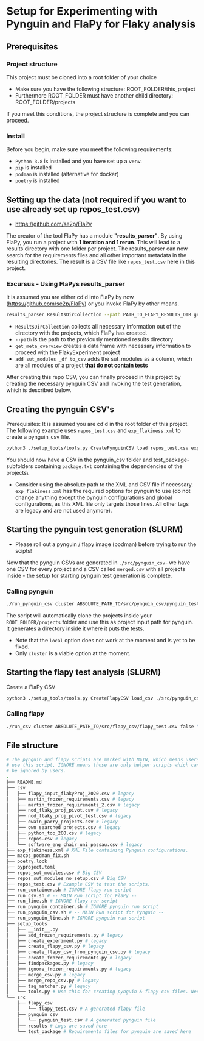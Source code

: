 # Setup for Experimenting with Pynguin and FlaPy for Flaky analysis

## Prerequisites
### Project structure
This project must be cloned into a root folder of your choice
- Make sure you have the following structure: ROOT_FOLDER/this_project
- Furthermore ROOT_FOLDER must have another child directory: ROOT_FOLDER/projects

If you meet this conditions, the project structure is complete and you can proceed.
### Install
Before you begin, make sure you meet the following requirements:
- `Python 3.8` is installed and you have set up a venv.
- `pip` is installed
- `podman` is installed (alternative for docker)
- `poetry` is installed

## Setting up the data (not required if you want to use already set up repos_test.csv)
- https://github.com/se2p/FlaPy

The creator of the tool FlaPy has a module **"results_parser"**.
By using FlaPy, you run a project with **1 iteration and 1 rerun**.
This will lead to a results directory with one folder per project.
The results_parser can now search for the requirements files and all other important metadata in the resulting directories.
The result is a CSV file like `repos_test.csv` here in this project.

### Excursus - Using FlaPys results_parser
It is assumed you are either cd'd into FlaPy by now (https://github.com/se2p/FlaPy) or you invoke FlaPy by other means.
```bash
results_parser ResultsDirCollection --path PATH_TO_FLAPY_RESULTS_DIR get_meta_overview add sut_modules _df to_csv > OUTPUT_DIRECTORY_OF_YOUR_CHOICE
```

- ```ResultsDirCollection``` collects all necessary information out of the directory with the projects, which FlaPy has created.
- ```--path``` is the path to the previously mentioned results directory
- ```get_meta_overview``` creates a data frame with necessary information to proceed with the FlakyExperiment project
- ```add sut_modules _df to_csv``` adds the sut_modules as a column, which are all modules of a project **that do not contain tests**

After creating this repo CSV, you can finally proceed in this project by creating the necessary pynguin CSV and invoking the test generation,
which is described below.

## Creating the pynguin CSV's
Prerequisites: It is assumed you are cd'd in the root folder of this project.
The following example uses ``repos_test.csv`` and `exp_flakiness.xml` to create a pynguin_csv file.
```bash
python3 ./setup_tools/tools.py CreatePynguinCSV load repos_test.csv exp_flakiness.xml to_csv ./src/pynguin_csv/pynguin_test.csv
```
You should now have a CSV in the pynguin_csv folder and test_package-subfolders containing `package.txt` containing the dependencies
of the projects\
- Consider using the absolute path to the XML and CSV file if necessary. `exp_flakiness.xml` has the required
options for pynguin to use (do not change anything except the pynguin configurations and global configurations, as 
this XML file only targets those lines. All other tags are legacy and are not used anymore).
## Starting the pynguin test generation (SLURM)
- Please roll out a pynguin / flapy image (podman) before trying to run the scipts!

Now that the pynguin CSVs are generated in `./src/pynguin_csv`-
we have one CSV for every project and a CSV called `merged.csv` with all projects inside -
the setup for starting pynguin test generation is complete.
### Calling pynguin
````bash
./run_pynguin_csv cluster ABSOLUTE_PATH_TO/src/pynguin_csv/pynguin_test.csv
````
The script will automatically clone the projects inside your `ROOT_FOLDER/projects` folder and use this
as project input path for pynguin. It generates a directory inside it where it puts the tests.

- Note that the ``local`` option does not work at the moment and is yet to be fixed.
- Only ``cluster`` is a viable option at the moment.

## Starting the flapy test analysis (SLURM)
Create a FlaPy CSV

`````bash
python3 ./setup_tools/tools.py CreateFlapyCSV load_csv ./src/pynguin_csv/pynguin_test.csv set_num_runs 30 set_iterations 10 to_csv ./src/flapy_csv/flapy_test.csv
`````
### Calling flapy
````bash
./run_csv cluster ABSOLUTE_PATH_TO/src/flapy_csv/flapy_test.csv false "" RESULTS_FOLDER
````


## File structure
```bash
# The pynguin and flapy scripts are marked with MAIN, which means users should
# use this script, IGNORE means those are only helper scripts which can
# be ignored by users.
.
├── README.md
├── csv
│   ├── flapy_input_flakyProj_2020.csv # legacy
│   ├── martin_frozen_requirements.csv # legacy
│   ├── martin_frozen_requirements_2.csv # legacy
│   ├── nod_flaky_proj_pivot.csv # legacy
│   ├── nod_flaky_proj_pivot_test.csv # legacy
│   ├── owain_parry_projects.csv # legacy
│   ├── own_searched_projects.csv # legacy
│   ├── python_top_200.csv # legacy
│   ├── repos.csv # legacy
│   └── software_eng_chair_uni_passau.csv # legacy
├── exp_flakiness.xml # XML File containing Pynguin configurations.
├── macos_podman_fix.sh
├── poetry.lock
├── pyproject.toml
├── repos_sut_modules.csv # Big CSV
├── repos_sut_modules_no_setup.csv # Big CSV
├── repos_test.csv # Example CSV to test the scripts.
├── run_container.sh # IGNORE flapy run script
├── run_csv.sh # -- MAIN Run script for FlaPy --
├── run_line.sh # IGNORE flapy run script
├── run_pynguin_container.sh # IGNORE pynguin run script
├── run_pynguin_csv.sh # -- MAIN Run script for Pynguin --
├── run_pynguin_line.sh # IGNORE pynguin run script
├── setup_tools
│   ├── __init__.py
│   ├── add_frozen_requirements.py # legacy
│   ├── create_experiment.py # legacy
│   ├── create_flapy_csv.py # legacy
│   ├── create_flapy_csv_from_pynguin_csv.py # legacy
│   ├── create_frozen_requirements.py # legacy
│   ├── findpackages.py # legacy
│   ├── ignore_frozen_requirements.py # legacy
│   ├── merge_csv.py # legacy
│   ├── merge_repo_csv.py # legacy
│   ├── tag_matcher.py # legacy
│   └── tools.py # Use this for creating pynguin & flapy csv files. Need help?: Here is a Python Fire guide: https://google.github.io/python-fire/guide/
└── src
    ├── flapy_csv
    │   └── flapy_test.csv # A generated flapy file
    ├── pynguin_csv
    │   └── pynguin_test.csv # A generated pynguin file
    ├── results # Logs are saved here
    └── test_package # Requirements files for pynguin are saved here

```
